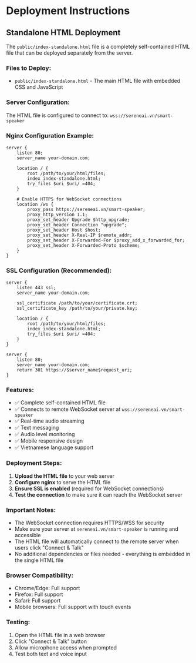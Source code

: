 # Deployment Instructions

## Standalone HTML Deployment

The `public/index-standalone.html` file is a completely self-contained HTML file that can be deployed separately from the server.

### Files to Deploy:
- `public/index-standalone.html` - The main HTML file with embedded CSS and JavaScript

### Server Configuration:
The HTML file is configured to connect to: `wss://sereneai.vn/smart-speaker`

### Nginx Configuration Example:

```nginx
server {
    listen 80;
    server_name your-domain.com;
    
    location / {
        root /path/to/your/html/files;
        index index-standalone.html;
        try_files $uri $uri/ =404;
    }
    
    # Enable HTTPS for WebSocket connections
    location /ws {
        proxy_pass https://sereneai.vn/smart-speaker;
        proxy_http_version 1.1;
        proxy_set_header Upgrade $http_upgrade;
        proxy_set_header Connection "upgrade";
        proxy_set_header Host $host;
        proxy_set_header X-Real-IP $remote_addr;
        proxy_set_header X-Forwarded-For $proxy_add_x_forwarded_for;
        proxy_set_header X-Forwarded-Proto $scheme;
    }
}
```

### SSL Configuration (Recommended):

```nginx
server {
    listen 443 ssl;
    server_name your-domain.com;
    
    ssl_certificate /path/to/your/certificate.crt;
    ssl_certificate_key /path/to/your/private.key;
    
    location / {
        root /path/to/your/html/files;
        index index-standalone.html;
        try_files $uri $uri/ =404;
    }
}

server {
    listen 80;
    server_name your-domain.com;
    return 301 https://$server_name$request_uri;
}
```

### Features:
- ✅ Complete self-contained HTML file
- ✅ Connects to remote WebSocket server at `wss://sereneai.vn/smart-speaker`
- ✅ Real-time audio streaming
- ✅ Text messaging
- ✅ Audio level monitoring
- ✅ Mobile responsive design
- ✅ Vietnamese language support

### Deployment Steps:

1. **Upload the HTML file** to your web server
2. **Configure nginx** to serve the HTML file
3. **Ensure SSL is enabled** (required for WebSocket connections)
4. **Test the connection** to make sure it can reach the WebSocket server

### Important Notes:

- The WebSocket connection requires HTTPS/WSS for security
- Make sure your server at `sereneai.vn/smart-speaker` is running and accessible
- The HTML file will automatically connect to the remote server when users click "Connect & Talk"
- No additional dependencies or files needed - everything is embedded in the single HTML file

### Browser Compatibility:
- Chrome/Edge: Full support
- Firefox: Full support  
- Safari: Full support
- Mobile browsers: Full support with touch events

### Testing:
1. Open the HTML file in a web browser
2. Click "Connect & Talk" button
3. Allow microphone access when prompted
4. Test both text and voice input